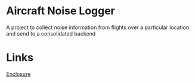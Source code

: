 # Aircraft Noise Logger

A project to collect noise information from flights over a particular location and send to a consolidated backend

# Links

[Enclosure](Enclosure/README.md)
